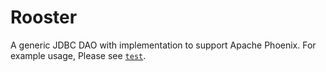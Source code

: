 # Rooster
A generic JDBC DAO with implementation to support Apache Phoenix. For example usage, Please see [`test`](https://github.com/CodeGerm/Rooster/tree/master/org.cg.rooster/src/test/java/org/cg/rooster/phoenix).
